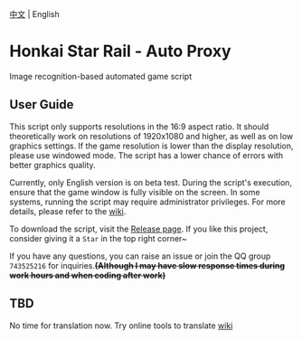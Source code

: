 [中文](https://github.com/DoctorReid/StarRailAutoProxy/tree/main/.github/README.md) | English

# Honkai Star Rail - Auto Proxy
Image recognition-based automated game script

## User Guide
This script only supports resolutions in the 16:9 aspect ratio. It should theoretically work on resolutions of 1920x1080 and higher, as well as on low graphics settings. If the game resolution is lower than the display resolution, please use windowed mode. The script has a lower chance of errors with better graphics quality.

Currently, only English version is on beta test. During the script's execution, ensure that the game window is fully visible on the screen. In some systems, running the script may require administrator privileges. For more details, please refer to the [wiki](https://github.com/DoctorReid/StarRailAutoProxy/wiki).

To download the script, visit the [Release page](https://github.com/DoctorReid/StarRailAutoProxy/releases). If you like this project, consider giving it a ```Star``` in the top right corner~

If you have any questions, you can raise an issue or join the QQ group ```743525216``` for inquiries.~~__(Although I may have slow response times during work hours and when coding after work)__~~

## TBD
No time for translation now. Try online tools to translate [wiki](https://github.com/DoctorReid/StarRailAutoProxy/wiki)